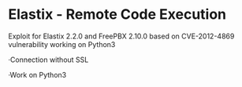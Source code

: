 
# Elastix - Remote Code Execution

Exploit for Elastix 2.2.0 and FreePBX 2.10.0 based on CVE-2012-4869 vulnerability working on Python3

·Connection without SSL

·Work on Python3
